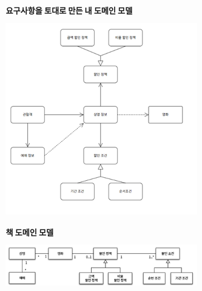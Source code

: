 ## 요구사항을 토대로 만든 내 도메인 모델
![before-my-domain](./before.png)

## 책 도메인 모델
![after-book-domain](./after.png)